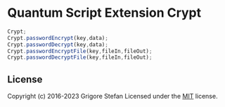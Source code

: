 # Quantum Script Extension Crypt

```javascript
Crypt;
Crypt.passwordEncrypt(key,data);
Crypt.passwordDecrypt(key,data);
Crypt.passwordEncryptFile(key,fileIn,fileOut);
Crypt.passwordDecryptFile(key,fileIn,fileOut);
```

## License

Copyright (c) 2016-2023 Grigore Stefan
Licensed under the [MIT](LICENSE) license.
